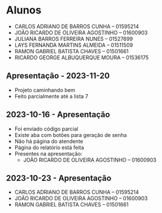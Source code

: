 # Alunos

* CARLOS ADRIANO DE BARROS CUNHA – 01595214
* JOÃO RICARDO DE OLIVEIRA AGOSTINHO – 01600903
* JULIANA BARROS FERREIRA NUNES – 01527699
* LAYS FERNANDA MARTINS ALMEIDA – 01511509
* RAMON GABRIEL BATISTA CHAVES – 01501661
* RICARDO GEORGE ALBUQUERQUE MOURA – 01536175

## Apresentação - 2023-11-20

* Projeto caminhando bem
* Feito parcialmente até a lista 7

## 2023-10-16 - Apresentação

* Foi enviado código parcial
* Existe aba com botões para geração de senha
* Não há página do atendente
* Página do relatório está feita
* Presentes na apresentação:
    * JOÃO RICARDO DE OLIVEIRA AGOSTINHO – 01600903

## 2023-10-23 - Apresentação

* CARLOS ADRIANO DE BARROS CUNHA – 01595214
* JOÃO RICARDO DE OLIVEIRA AGOSTINHO – 01600903
* RAMON GABRIEL BATISTA CHAVES – 01501661
